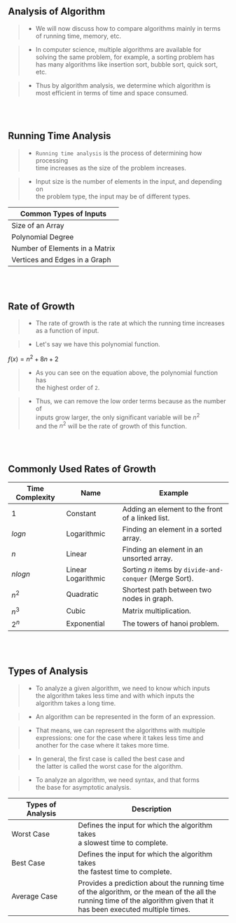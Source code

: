 ## Analysis of Algorithm

> - We will now discuss how to compare algorithms mainly in terms <br />
    of running time, memory, etc.

> - In computer science, multiple algorithms are available for <br />
    solving the same problem, for example, a sorting problem has <br />
    has many algorithms like insertion sort, bubble sort, quick sort, etc.

> - Thus by algorithm analysis, we determine which algorithm is <br />
    most efficient in terms of time and space consumed.

<br />
<br />



## Running Time Analysis

> - `Running time analysis` is the process of determining how processing <br />
    time increases as the size of the problem increases.

> - Input size is the number of elements in the input, and depending on <br />
    the problem type, the input may be of different types.

| Common Types of Inputs |
| ---------------------- |
| Size of an Array |
| Polynomial Degree |
| Number of Elements in a Matrix |
| Vertices and Edges in a Graph |

<br />
<br />



## Rate of Growth

> - The rate of growth is the rate at which the running time increases <br />
    as a function of input.

> - Let's say we have this polynomial function.

$f(x) = n^2 + 8n + 2$

> - As you can see on the equation above, the polynomial function has <br />
    the highest order of `2`.

> - Thus, we can remove the low order terms because as the number of <br />
    inputs grow larger, the only significant variable will be $n^2$ <br />
    and the $n^2$ will be the rate of growth of this function.

<br />
<br />



## Commonly Used Rates of Growth

| Time Complexity | Name | Example |
| --------------- | ---- | ------- |
| $1$ | Constant | Adding an element to the front of a linked list. |
| $logn$ | Logarithmic | Finding an element in a sorted array. |
| $n$ | Linear | Finding an element in an unsorted array. |
| $nlogn$ | Linear Logarithmic | Sorting $n$ items by `divide-and-conquer` (Merge Sort). |
| $n^2$ | Quadratic | Shortest path between two nodes in graph. |
| $n^3$ | Cubic | Matrix multiplication. |
| $2^n$ | Exponential | The towers of hanoi problem. |

<br />
<br />



## Types of Analysis

> - To analyze a given algorithm, we need to know which inputs <br />
    the algorithm takes less time and with which inputs the <br />
    algorithm takes a long time.

> - An algorithm can be represented in the form of an expression.

> - That means, we can represent the algorithms with multiple <br />
    expressions: one for the case where it takes less time and <br />
    another for the case where it takes more time.

> - In general, the first case is called the best case and <br />
    the latter is called the worst case for the algorithm.

> - To analyze an algorithm, we need syntax, and that forms <br />
    the base for asymptotic analysis.

| Types of Analysis | Description |
| ----------------- | ----------- |
| Worst Case | Defines the input for which the algorithm takes <br /> a slowest time to complete. |
| Best Case | Defines the input for which the algorithm takes <br /> the fastest time to complete. |
| Average Case | Provides a prediction about the running time <br /> of the algorithm, or the mean of the all the <br /> running time of the algorithm given that it <br /> has been executed multiple times. |
